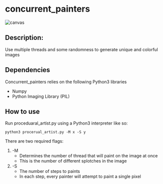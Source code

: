 # concurrent_painters
![canvas](https://github.com/hkomal01/concurrent_painters/assets/98800239/e364d84a-52db-4a52-a817-20196d79833c)
## Description:
Use multiple threads and some randomness to generate unique and colorful images
## Dependencies
Concurrent_painters relies on the following Python3 libraries
- Numpy
- Python Imaging Library (PIL)
## How to use
Run proceduaral_artist.py using a Python3 interpreter like so:
```console
python3 procerual_artist.py -M x -S y
```
There are two required flags:
1. -M
    - Determines the number of thread that will paint on the image at once
    - This is the number of different splotches in the image
3. -S
    - The number of steps to paints
    - In each step, every painter will attempt to paint a single pixel


